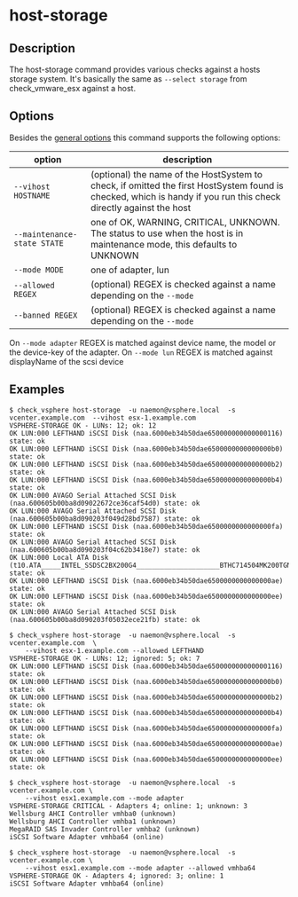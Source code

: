 # host-storage

## Description

The host-storage command provides various checks against a hosts storage system.
It's basically the same as `--select storage` from check\_vmware\_esx against a
host.

## Options

Besides the [general options](/cmd/) this command supports the following
options:

| option | description |
|---|---|
| `--vihost HOSTNAME` | (optional) the name of the HostSystem to check, if omitted the first HostSystem found is checked, which is handy if you run this check directly against the host |
| `--maintenance-state STATE` | one of OK, WARNING, CRITICAL, UNKNOWN. The status to use when the host is in maintenance mode, this defaults to UNKNOWN |
| `--mode MODE` | one of adapter, lun |
| `--allowed REGEX` | (optional) REGEX is checked against a name depending on the `--mode` |
| `--banned REGEX` | (optional) REGEX is checked against a name depending on the `--mode` |

On `--mode adapter` REGEX is matched against device name, the model or the device-key of the adapter.
On `--mode lun` REGEX is matched against displayName of the scsi device

## Examples

```
$ check_vsphere host-storage  -u naemon@vsphere.local  -s vcenter.example.com  --vihost esx-1.example.com
VSPHERE-STORAGE OK - LUNs: 12; ok: 12
OK LUN:000 LEFTHAND iSCSI Disk (naa.6000eb34b50dae650000000000000116) state: ok
OK LUN:000 LEFTHAND iSCSI Disk (naa.6000eb34b50dae6500000000000000b0) state: ok
OK LUN:000 LEFTHAND iSCSI Disk (naa.6000eb34b50dae6500000000000000b2) state: ok
OK LUN:000 LEFTHAND iSCSI Disk (naa.6000eb34b50dae6500000000000000b4) state: ok
OK LUN:000 AVAGO Serial Attached SCSI Disk (naa.600605b00ba8d09022672ce36caf54d0) state: ok
OK LUN:000 AVAGO Serial Attached SCSI Disk (naa.600605b00ba8d090203f049d28bd7587) state: ok
OK LUN:000 LEFTHAND iSCSI Disk (naa.6000eb34b50dae6500000000000000fa) state: ok
OK LUN:000 AVAGO Serial Attached SCSI Disk (naa.600605b00ba8d090203f04c62b3418e7) state: ok
OK LUN:000 Local ATA Disk (t10.ATA_____INTEL_SSDSC2BX200G4_____________________BTHC714504MK200TGN__) state: ok
OK LUN:000 LEFTHAND iSCSI Disk (naa.6000eb34b50dae6500000000000000ae) state: ok
OK LUN:000 LEFTHAND iSCSI Disk (naa.6000eb34b50dae6500000000000000ee) state: ok
OK LUN:000 AVAGO Serial Attached SCSI Disk (naa.600605b00ba8d090203f05032ece21fb) state: ok
```

```
$ check_vsphere host-storage  -u naemon@vsphere.local  -s vcenter.example.com  \
    --vihost esx-1.example.com --allowed LEFTHAND
VSPHERE-STORAGE OK - LUNs: 12; ignored: 5; ok: 7
OK LUN:000 LEFTHAND iSCSI Disk (naa.6000eb34b50dae650000000000000116) state: ok
OK LUN:000 LEFTHAND iSCSI Disk (naa.6000eb34b50dae6500000000000000b0) state: ok
OK LUN:000 LEFTHAND iSCSI Disk (naa.6000eb34b50dae6500000000000000b2) state: ok
OK LUN:000 LEFTHAND iSCSI Disk (naa.6000eb34b50dae6500000000000000b4) state: ok
OK LUN:000 LEFTHAND iSCSI Disk (naa.6000eb34b50dae6500000000000000fa) state: ok
OK LUN:000 LEFTHAND iSCSI Disk (naa.6000eb34b50dae6500000000000000ae) state: ok
OK LUN:000 LEFTHAND iSCSI Disk (naa.6000eb34b50dae6500000000000000ee) state: ok
```

```
$ check_vsphere host-storage  -u naemon@vsphere.local  -s vcenter.example.com \
    --vihost esx1.example.com --mode adapter
VSPHERE-STORAGE CRITICAL - Adapters 4; online: 1; unknown: 3
Wellsburg AHCI Controller vmhba0 (unknown)
Wellsburg AHCI Controller vmhba1 (unknown)
MegaRAID SAS Invader Controller vmhba2 (unknown)
iSCSI Software Adapter vmhba64 (online)
```

```
$ check_vsphere host-storage  -u naemon@vsphere.local  -s vcenter.example.com \
    --vihost esx1.example.com --mode adapter --allowed vmhba64
VSPHERE-STORAGE OK - Adapters 4; ignored: 3; online: 1
iSCSI Software Adapter vmhba64 (online)
```
